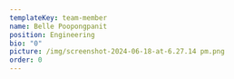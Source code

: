 ```yaml
---
templateKey: team-member
name: Belle Poopongpanit
position: Engineering
bio: "0"
picture: /img/screenshot-2024-06-18-at-6.27.14 pm.png
order: 0
---
```

